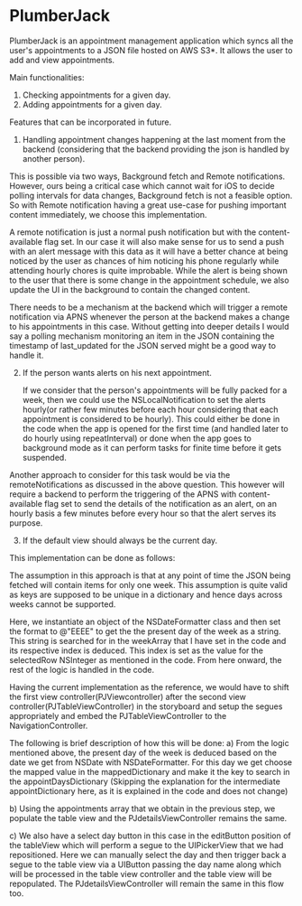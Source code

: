 PlumberJack
===========

PlumberJack is an appointment management application which syncs all the user's appointments to a JSON file hosted on AWS S3*. It allows the user to add and view appointments.

Main functionalities:
1) Checking appointments for a given day.
2) Adding appointments for a given day.


Features that can be incorporated in future.
1) Handling appointment changes happening at the last moment from the backend (considering that the backend providing the json is handled by another person).
      
This is possible via two ways, Background fetch and Remote notifications. However, ours being a critical case which cannot wait for iOS to decide polling intervals for data changes, Background fetch is not a feasible option. So with Remote notification having a great use-case for pushing important content immediately, we choose this implementation.

A remote notification is just a normal push notification but with the content-available flag set. In our case it will also make sense for us to send a push with an alert message with this data as it will have a better chance at being noticed by the user as chances of him noticing his phone regularly while attending hourly chores is quite improbable. While the alert is being shown to the user that there is some change in the appointment schedule, we also update the UI in the background to contain the changed content.

There needs to be a mechanism at the backend which will trigger a remote notification via APNS whenever the person at the backend makes a change to his appointments in this case. Without getting into deeper details I would say a polling mechanism monitoring an item in the JSON containing the timestamp of last_updated for the JSON served might be a good way to handle it.


2) If the person wants alerts on his next appointment.

   If we consider that the person's appointments will be fully packed for a week, then we could use the NSLocalNotification to set the alerts hourly(or rather few minutes before each hour considering that each appointment is considered to be hourly). This could either be done in the code when the app is opened for the first time (and handled later to do hourly using repeatInterval) or done when the app goes to background mode as it can perform tasks for finite time before it gets suspended.

  Another approach to consider for this task would be via the remoteNotifications as discussed in the above question. This however will require a backend to perform the triggering of the APNS with content-available flag set to send the details of the notification as an alert, on an hourly basis a few minutes before every hour so that the alert serves its purpose.


3) If the default view should always be the current day.
     
This implementation can be done as follows:

The assumption in this approach is that at any point of time the JSON being fetched will contain items for only one week. This assumption is quite valid as keys are supposed to be unique in a dictionary and hence days across weeks cannot be supported.

   Here, we instantiate an object of the NSDateFormatter class and then set the format to @"EEEE" to get the the present day of the week as a string. This string is searched for in the weekArray that I have set in the code and its respective index is deduced. This index is set as the value for the selectedRow NSInteger as mentioned in the code. From here onward, the rest of the logic is handled in the code.

Having the current implementation as the reference, we would have to shift the first view controller(PJViewcontroller) after the second view controller(PJTableViewController) in the storyboard and setup the segues appropriately and embed the PJTableViewController to the NavigationController. 

  The following is brief description of how this will be done:
    a) From the logic mentioned above, the present day of the week is deduced based on the date we get from NSDate with NSDateFormatter. For this day we get choose the mapped value in the mappedDictionary and make it the key to search in the appointDaysDictionary (Skipping the explanation for the intermediate appointDictionary here, as it is explained in the code and does not change)

   b) Using the appointments array that we obtain in the previous step, we populate the table view and the PJdetailsViewController remains the same.

   c) We also have a select day button in this case in the editButton position of the tableView which will perform a segue to the UIPickerView that we had repositioned. Here we can manually select the day and then trigger back a segue to the table view via a UIButton passing the day name along which will be processed in the table view controller and the table view will be repopulated. The PJdetailsViewController will remain the same in this flow too.
